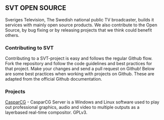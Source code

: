 ## SVT OPEN SOURCE

Sveriges Television, The Swedish national public TV broadcaster, builds it services with mainly open source products. We also contribute to the Open Source, by bug fixing or by releasing projects that we think could benefit others.

### Contributing to SVT

Contributing to a SVT-project is easy and follows the regular Github flow. Fork the repository and follow the code guidelines and best practices for that project. Make your changes and send a pull request on Github! Below are some best practices when working with projects on Github. These are adapted from the official Github documentation. 

### Projects

[CasparCG](https://www.casparcg.com/) - CasparCG Server is a Windows and Linux software used to play out professional graphics, audio and video to multiple outputs as a layerbased real-time compositor. GPLv3.
 
